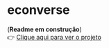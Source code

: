 # econverse
(**Readme em construção**)<br>
👉 [Clique aqui para ver o projeto](https://lucasbalbinoss.github.io/econverse/)
